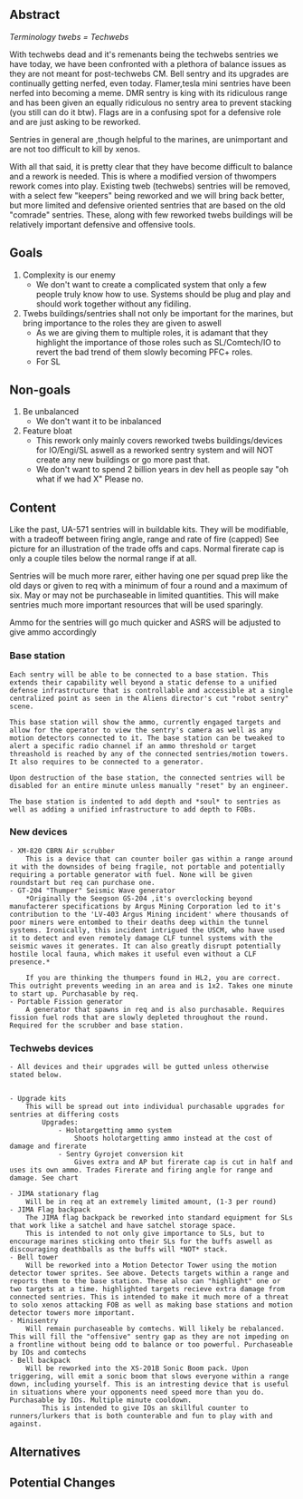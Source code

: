 <!-- It's not necessary to follow this format, as long as you provide a coherent and structured document -->

## Abstract
*Terminology*
*twebs          = Techwebs*



With techwebs dead and it's remenants being the techwebs sentries we have today, we have been confronted with a plethora of balance issues as they are not meant for post-techwebs CM. Bell sentry and its upgrades are continually getting nerfed, even today. Flamer,tesla mini sentries have been nerfed into becoming a meme. DMR sentry is king with its ridiculous range and has been given an equally ridiculous no sentry area to prevent stacking (you still can do it btw). Flags are in a confusing spot for a defensive role and are just asking to be reworked.

Sentries in general are ,though helpful to the marines, are unimportant and are not too difficult to kill by xenos. 

With all that said, it is pretty clear that they have become difficult to balance and a rework is needed. This is where a modified version of thwompers rework comes into play. Existing tweb (techwebs) sentries will be removed, with a select few "keepers" being reworked and we will bring back better, but more limited and defensive oriented sentries that are based on the old "comrade" sentries. These, along with few reworked twebs buildings will be relatively important defensive and offensive tools.


<!-- An abstract is a short blurb, about a paragraph or two, succinctly describing your feature. This should mostly be "why", but can include "what". -->

## Goals
1. Complexity is our enemy
    - We don't want to create a complicated system that only a few people truly know how to use. Systems should be plug and play and should work together without any fidiling.
2. Twebs buildings/sentries shall not only be important for the marines, but bring importance to the roles they are given to aswell
    - As we are giving them to multiple roles, it is adamant that they highlight the importance of those roles such as SL/Comtech/IO to revert the bad trend of them slowly becoming PFC+ roles.
    - For SL

<!-- This is a numbered list clearly detailing your goals for the feature. As per usual, this should be a mixture of both why and what. -->

## Non-goals
1.  Be unbalanced
    - We don't want it to be inbalanced
2. Feature bloat
    - This rework only mainly covers reworked twebs buildings/devices for IO/Engi/SL aswell as a reworked sentry system and will NOT create any new buildings or go more past that.
    - We don't want to spend 2 billion years in dev hell as people say "oh what if we had X" Please no.

<!-- Just like goals, but the opposite! Every feature has boundaries it won't step over. These should be written as if they start with "We will not...". -->

## Content
Like the past, UA-571 sentries will in buildable kits. They will be modifiable, with a tradeoff between firing angle, range and rate of fire (capped) See picture for an illustration of the trade offs and caps. Normal firerate cap is only a couple tiles below the normal range if at all.

Sentries will be much more rarer, either having one per squad prep like the old days or given to req with a minimum of four a round and a maximum of six. May or may not be purchaseable in limited quantities. This will make sentries much more important resources that will be used sparingly.

Ammo for the sentries will go much quicker and ASRS will be adjusted to give ammo accordingly

### Base station
    Each sentry will be able to be connected to a base station. This extends their capability well beyond a static defense to a unified defense infrastructure that is controllable and accessible at a single centralized point as seen in the Aliens director's cut "robot sentry" scene.

    This base station will show the ammo, currently engaged targets and allow for the operator to view the sentry's camera as well as any motion detectors connected to it. The base station can be tweaked to alert a specific radio channel if an ammo threshold or target threashold is reached by any of the connected sentries/motion towers. It also requires to be connected to a generator.

    Upon destruction of the base station, the connected sentries will be disabled for an entire minute unless manually "reset" by an engineer.

    The base station is indented to add depth and *soul* to sentries as well as adding a unified infrastructure to add depth to FOBs.

### New devices
    - XM-820 CBRN Air scrubber
        This is a device that can counter boiler gas within a range around it with the downsides of being fragile, not portable and potentially requiring a portable generator with fuel. None will be given roundstart but req can purchase one.
    - GT-204 "Thumper" Seismic Wave generator
        *Originally the Seegson GS-204 ,it's overclocking beyond manufacterer specifications by Argus Mining Corporation led to it's contribution to the 'LV-403 Argus Mining incident' where thousands of poor miners were entombed to their deaths deep within the tunnel systems. Ironically, this incident intrigued the USCM, who have used it to detect and even remotely damage CLF tunnel systems with the seismic waves it generates. It can also greatly disrupt potentially hostile local fauna, which makes it useful even without a CLF presence.*

        If you are thinking the thumpers found in HL2, you are correct. This outright prevents weeding in an area and is 1x2. Takes one minute to start up. Purchasable by req.
    - Portable Fission generator
        A generator that spawns in req and is also purchasable. Requires fission fuel rods that are slowly depleted throughout the round. Required for the scrubber and base station.


### Techwebs devices
    - All devices and their upgrades will be gutted unless otherwise stated below.


    - Upgrade kits
        This will be spread out into individual purchasable upgrades for sentries at differing costs
            Upgrades:
                - Holotargetting ammo system
                    Shoots holotargetting ammo instead at the cost of damage and firerate
                - Sentry Gyrojet conversion kit
                    Gives extra and AP but firerate cap is cut in half and uses its own ammo. Trades Firerate and firing angle for range and damage. See chart
                
    - JIMA stationary flag
        Will be in req at an extremely limited amount, (1-3 per round)
    - JIMA Flag backpack
        The JIMA flag backpack be reworked into standard equipment for SLs that work like a satchel and have satchel storage space. 
        This is intended to not only give importance to SLs, but to encourage marines sticking onto their SLs for the buffs aswell as discouraging deathballs as the buffs will *NOT* stack.
    - Bell tower
        Will be reworked into a Motion Detector Tower using the motion detector tower sprites. See above. Detects targets within a range and reports them to the base station. These also can "highlight" one or two targets at a time. highlighted targets recieve extra damage from connected sentries. This is intended to make it much more of a threat to solo xenos attacking FOB as well as making base stations and motion detector towers more important.
    - Minisentry
        Will remain purchaseable by comtechs. Will likely be rebalanced. This will fill the "offensive" sentry gap as they are not impeding on a frontline without being odd to balance or too powerful. Purchaseable by IOs and comtechs
    - Bell backpack
        Will be reworked into the XS-201B Sonic Boom pack. Upon triggering, will emit a sonic boom that slows everyone within a range down, including yourself. This is an intresting device that is useful in situations where your opponents need speed more than you do. Purchasable by IOs. Multiple minute cooldown.
            This is intended to give IOs an skillful counter to runners/lurkers that is both counterable and fun to play with and against.
        

    



<!-- Now's where you get into clear detail about everything your feature does. **You should still be explaining 'why' things are that way, *as* you describe what.** Be as detailed as possible. -->

## Alternatives

<!-- Provide potential alternatives to your feature, either ones that align with your design values, or ones that don't that you suspect will be suggested. If you are including the latter, make sure to explain why you didn't choose that. -->

## Potential Changes

<!-- Most of the time you're not going to get the best design first try. It helps to try your best to predict what *could* go wrong, and suggest alternatives that can be taken, without sacrificing your design. -->
